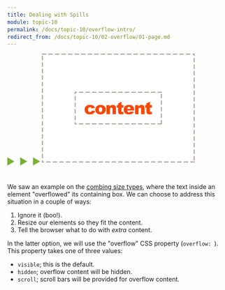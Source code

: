 ```yaml
---
title: Dealing with Spills
module: topic-10
permalink: /docs/topic-10/overflow-intro/
redirect_from: /docs/topic-10/02-overflow/01-page.md
---
```


<img src="./../../../img/arrow-divider.svg" style="width: 75px; border: none; margin: 0px 0 20px 0" />

<img src="../img/box-model-overflow.gif" alt="example of overflow scrolling" style="width: 350px; margin: 0 auto 30px;" />

We saw an example on the <a href="./../box-sizing#combine-size" target="_blank">combing size types</a>, where the text inside an element "overflowed" its containing box. We can choose to address this situation in a couple of ways:

1. Ignore it (boo!).
2. Resize our elements so they fit the content.
3. Tell the browser what to do with _extra_ content.

In the latter option, we will use the "overflow" CSS property (`overflow: `). This property takes one of three values:

- `visible`; this is the default.
- `hidden`; overflow content will be hidden.
- `scroll`; scroll bars will be provided for overflow content.

